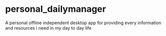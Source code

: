 # personal_dailymanager

A personal offline independent desktop app for providing every information and resources i need in my day to day life
